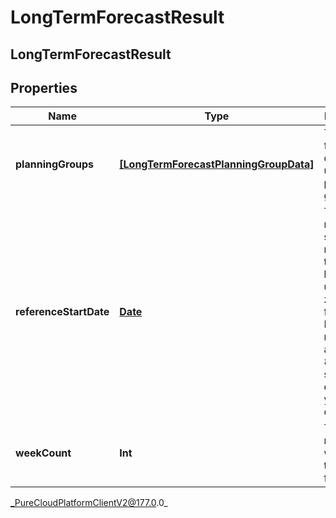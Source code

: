 # LongTermForecastResult

## LongTermForecastResult

## Properties

|Name | Type | Description | Notes|
|------------ | ------------- | ------------- | -------------|
| **planningGroups** | [**[LongTermForecastPlanningGroupData]**]([LongTermForecastPlanningGroupData]) | The forecast data broken up by planning group | [optional] |
| **referenceStartDate** | [**Date**](Date) | The reference start date relative to the business unit time zone in this forecast. Dates are represented as an ISO-8601 string. For example: yyyy-MM-dd | [optional] |
| **weekCount** | **Int** | The number of weeks in this forecast | [optional] |



_PureCloudPlatformClientV2@177.0.0_

